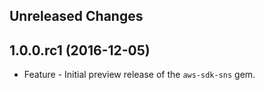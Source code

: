 Unreleased Changes
------------------

1.0.0.rc1 (2016-12-05)
------------------

* Feature - Initial preview release of the `aws-sdk-sns` gem.

